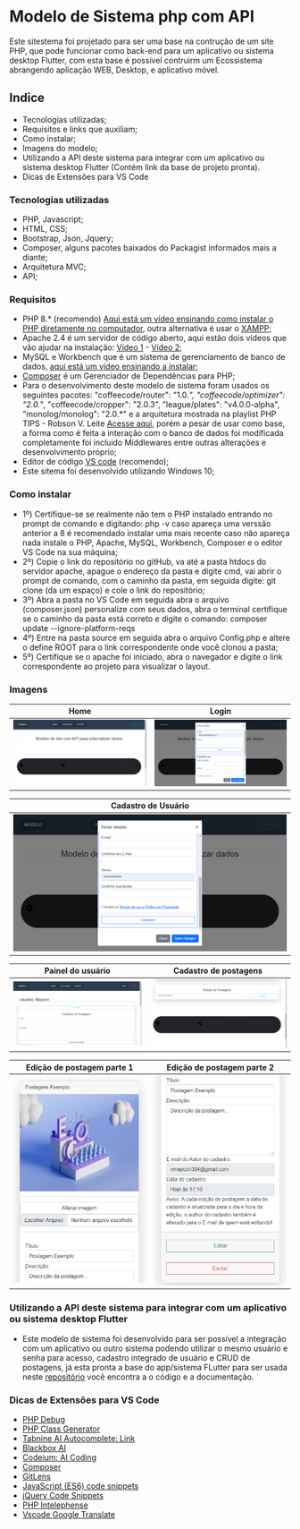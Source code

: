 # Modelo de Sistema php com API
Este sitestema foi projetado para ser uma base na contrução de um site PHP, que pode funcionar como back-end para um aplicativo ou sistema desktop Flutter, com esta base é possível contruirm um Ecossistema abrangendo aplicação WEB, Desktop, e aplicativo móvel.

## Indice
- Tecnologias utilizadas;
- Requisitos e links que auxiliam;
- Como instalar;
- Imagens do modelo;
- Utilizando a API deste sistema para integrar com um aplicativo ou sistema desktop Flutter (Contém link da base de projeto pronta).
- Dicas de Extensões para VS Code

### Tecnologias utilizadas
- PHP, Javascript;
- HTML, CSS;
- Bootstrap, Json, Jquery;
- Composer, alguns pacotes baixados do Packagist informados mais a diante;
- Arquitetura MVC;
- API;
### Requisitos
- PHP 8.* (recomendo) <a href="https://www.youtube.com/watch?v=HzIXZVctwI8&t=65s" target="_blank">Aqui está um vídeo ensinando como instalar o PHP diretamente no computador</a>, outra alternativa é usar o <a href="https://www.apachefriends.org/pt_br/index.html" target="_blank">XAMPP</a>;
-  Apache 2.4 é um servidor de código aberto, aqui estão dois vídeos que vão ajudar na instalação: <a href="https://www.youtube.com/watch?v=IvcdwaDs-ik" target="_blank">Vídeo 1</a> - <a href="https://www.youtube.com/watch?v=Y60Vvd4lhtg&t=27s" target="_blank">Vídeo 2</a>;
- MySQL e Workbench que é um sistema de gerenciamento de banco de dados, <a href="https://www.youtube.com/watch?v=IeTbZOxEwGc" target="_blank">aqui está um vídeo ensinando a instalar</a>;
- <a href="https://getcomposer.org" target="_blank">Composer</a> é um Gerenciador de Dependências para PHP;
- Para o desenvolvimento deste modelo de sistema foram usados os seguintes pacotes: "coffeecode/router": "1.0.*", "coffeecode/optimizer": "2.0.*", "coffeecode/cropper": "2.0.3", "league/plates": "v4.0.0-alpha", "monolog/monolog": "2.0.*" e a arquitetura mostrada na playlist PHP TIPS - Robson V. Leite <a href="https://youtube.com/playlist?list=PLi_gvjv-JgXqsmCAOrueT1-4JrnMW8_Gg" target="_blank">Acesse aqui</a>, porém a pesar de usar como base, a forma como é feita a interação com o banco de dados foi modificada completamente foi incluido Middlewares entre outras alterações e desenvolvimento próprio;
- Editor de código <a href="https://code.visualstudio.com/" target="_blank">VS code</a> (recomendo);
- Este sitema foi desenvolvido utilizando Windows 10;

### Como instalar
- 1º) Certifique-se se realmente não tem o PHP instalado entrando no prompt de comando e digitando: php -v caso apareça uma verssão anterior a 8 é recomendado instalar uma mais recente caso não apareça nada instale o PHP, Apache, MySQL, Workbench, Composer e o editor VS Code na sua máquina;
- 2º) Copie o link do repositório no gitHub, va até a pasta htdocs do servidor apache, apague o endereço da pasta e digite cmd, vai abrir o prompt de comando, com o caminho da pasta, em seguida digite: git clone (da um espaço) e cole o link do repositório;
- 3º) Abra a pasta no VS Code em seguida abra o arquivo (composer.json) personalize com seus dados, abra o terminal certifique se o caminho da pasta está correto e digite o comando: composer update --ignore-platform-reqs
- 4º) Entre na pasta source em seguida abra o arquivo Config.php e altere o define ROOT para o link correspondente onde você clonou a pasta;
- 5º) Certifique se o apache foi iniciado, abra o navegador e digite o link correspondente ao projeto para visualizar o layout.

### Imagens
| Home                                                   | Login                                                                                        |
| ------------------------------------------------------ | -------------------------------------------------------------------------------------------- |
| ![Imagem 1](theme/assets/img/documentation/home.PNG)   | ![Imagem 2](theme/assets/img/documentation/janela_de_login_e_cadastro_de_usuario_parte_1.PNG)|

| Cadastro de Usuário                                    |
| ------------------------------------------------------ |
| ![Imagem 1](theme/assets/img/documentation/janela_de_login_e_cadastro_de_usuario_parte_2.PNG) |


| Painel do usuário                                                         | Cadastro de postagens                                        |
| ------------------------------------------------------------------------- | ------------------------------------------------------------ |
| ![Imagem 1](theme/assets/img/documentation/painel_de_usuario_parte_1.PNG) | ![Imagem 2](theme/assets/img/documentation/painel_de_usuario_parte_3.PNG)

| Edição de postagem parte 1                                                         | Edição de postagem parte 2                                   |
| ---------------------------------------------------------------------------------- | ------------------------------------------------------------ |
| ![Imagem 1](theme/assets/img/documentation/exemplo_edicao_de_postagem_parte_1.PNG) | ![Imagem 2](theme/assets/img/documentation/exemplo_edicao_de_postagem_parte_2.PNG)

### Utilizando a API deste sistema para integrar com um aplicativo ou sistema desktop Flutter
- Este modelo de sistema foi desenvolvido para ser possível a integração com um aplicativo ou outro sistema podendo utilizar o mesmo usuário e senha para acesso, cadastro integrado de usuário e CRUD de postagens, já esta pronta a base do app/sistema FLutter para ser usada neste <a href="https://github.com/Maycon-crz/flutter_login_completo_com_api_php" target="_blank">repositório</a> você encontra a o código e a documentação.

### Dicas de Extensões para VS Code
- <a href="https://marketplace.visualstudio.com/items?itemName=xdebug.php-debug" target="_blank">PHP Debug</a>
- <a href="https://marketplace.visualstudio.com/items?itemName=damianbal.vs-phpclassgen" target="_blank">PHP Class Generator</a>
- <a href="https://marketplace.visualstudio.com/items?itemName=TabNine.tabnine-vscode" target="_blank">Tabnine AI Autocomplete: Link</a>
- <a href="https://marketplace.visualstudio.com/items?itemName=Blackboxapp.blackbox" target="_blank">Blackbox AI</a>
- <a href="https://marketplace.visualstudio.com/items?itemName=Codeium.codeium" target="_blank">Codeium: AI Coding</a>
- <a href="https://marketplace.visualstudio.com/items?itemName=DEVSENSE.composer-php-vscode" target="_blank">Composer</a>
- <a href="https://marketplace.visualstudio.com/items?itemName=eamodio.gitlens" target="_blank">GitLens</a>
- <a href="https://marketplace.visualstudio.com/items?itemName=xabikos.JavaScriptSnippets" target="_blank">JavaScript (ES6) code snippets</a>
- <a href="https://marketplace.visualstudio.com/items?itemName=donjayamanne.jquerysnippets" target="_blank">jQuery Code Snippets</a>
- <a href="https://marketplace.visualstudio.com/items?itemName=bmewburn.vscode-intelephense-client" target="_blank">PHP Intelephense</a>
- <a href="https://marketplace.visualstudio.com/items?itemName=funkyremi.vscode-google-translate" target="_blank">Vscode Google Translate</a>
